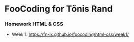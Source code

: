 # FooCoding for Tõnis Rand

### Homework HTML & CSS
- Week 1: https://fn-ix.github.io/foocoding/html-css/week1/
